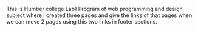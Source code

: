 This is Humber college Lab1 Program of web programming and design subject where I created three pages and give the links of that pages when we can move 2 pages using this two links in footer sections.

